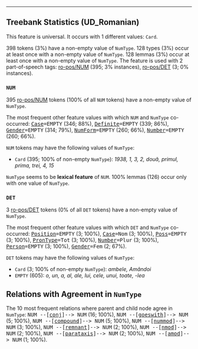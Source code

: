 

--------------------------------------------------------------------------------

## Treebank Statistics (UD_Romanian)

This feature is universal.
It occurs with 1 different values: `Card`.

398 tokens (3%) have a non-empty value of `NumType`.
128 types (3%) occur at least once with a non-empty value of `NumType`.
128 lemmas (3%) occur at least once with a non-empty value of `NumType`.
The feature is used with 2 part-of-speech tags: [ro-pos/NUM]() (395; 3% instances), [ro-pos/DET]() (3; 0% instances).

### `NUM`

395 [ro-pos/NUM]() tokens (100% of all `NUM` tokens) have a non-empty value of `NumType`.

The most frequent other feature values with which `NUM` and `NumType` co-occurred: <tt><a href="Case.html">Case</a>=EMPTY</tt> (346; 88%), <tt><a href="Definite.html">Definite</a>=EMPTY</tt> (339; 86%), <tt><a href="Gender.html">Gender</a>=EMPTY</tt> (314; 79%), <tt><a href="NumForm.html">NumForm</a>=EMPTY</tt> (260; 66%), <tt><a href="Number.html">Number</a>=EMPTY</tt> (260; 66%).

`NUM` tokens may have the following values of `NumType`:

* `Card` (395; 100% of non-empty `NumType`): <em>1938, 1, 3, 2, două, primul, prima, trei, 4, 15</em>

`NumType` seems to be **lexical feature** of `NUM`. 100% lemmas (126) occur only with one value of `NumType`.

### `DET`

3 [ro-pos/DET]() tokens (0% of all `DET` tokens) have a non-empty value of `NumType`.

The most frequent other feature values with which `DET` and `NumType` co-occurred: <tt><a href="Position.html">Position</a>=EMPTY</tt> (3; 100%), <tt><a href="Case.html">Case</a>=Nom</tt> (3; 100%), <tt><a href="Poss.html">Poss</a>=EMPTY</tt> (3; 100%), <tt><a href="PronType.html">PronType</a>=Tot</tt> (3; 100%), <tt><a href="Number.html">Number</a>=Plur</tt> (3; 100%), <tt><a href="Person.html">Person</a>=EMPTY</tt> (3; 100%), <tt><a href="Gender.html">Gender</a>=Fem</tt> (2; 67%).

`DET` tokens may have the following values of `NumType`:

* `Card` (3; 100% of non-empty `NumType`): <em>ambele, Amândoi</em>
* `EMPTY` (605): <em>o, un, a, al, ale, lui, cele, unui, toate, -lea</em>

## Relations with Agreement in `NumType`

The 10 most frequent relations where parent and child node agree in `NumType`:
<tt>NUM --[<a href="../dep/conj.html">conj</a>]--> NUM</tt> (16; 100%),
<tt>NUM --[<a href="../dep/goeswith.html">goeswith</a>]--> NUM</tt> (5; 100%),
<tt>NUM --[<a href="../dep/compound.html">compound</a>]--> NUM</tt> (5; 100%),
<tt>NUM --[<a href="../dep/nummod.html">nummod</a>]--> NUM</tt> (3; 100%),
<tt>NUM --[<a href="../dep/remnant.html">remnant</a>]--> NUM</tt> (2; 100%),
<tt>NUM --[<a href="../dep/nmod.html">nmod</a>]--> NUM</tt> (2; 100%),
<tt>NUM --[<a href="../dep/parataxis.html">parataxis</a>]--> NUM</tt> (2; 100%),
<tt>NUM --[<a href="../dep/amod.html">amod</a>]--> NUM</tt> (1; 100%).

